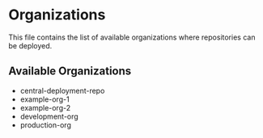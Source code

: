 # Organizations

This file contains the list of available organizations where repositories can be deployed.

## Available Organizations

- central-deployment-repo
- example-org-1
- example-org-2
- development-org
- production-org